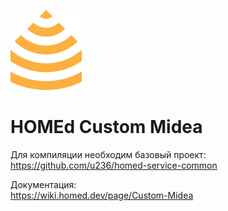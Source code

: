 ![HOMEd Custom Midea](.github/logo.png)

# HOMEd Custom Midea

Для компиляции необходим базовый проект:\
https://github.com/u236/homed-service-common

Документация:\
https://wiki.homed.dev/page/Custom-Midea
